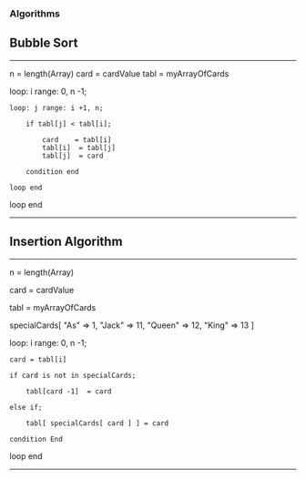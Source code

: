 ### Algorithms


## Bubble Sort

---

n = length(Array)
card = cardValue
tabl = myArrayOfCards

loop: i range: 0, n -1;

    loop: j range: i +1, n;

        if tabl[j] < tabl[i];

            card    = tabl[i]
            tabl[i]  = tabl[j]
            tabl[j]  = card
        
        condition end

    loop end
    
loop end


---


## Insertion Algorithm

---

n = length(Array)

card = cardValue

tabl = myArrayOfCards

specialCards[
    "As" => 1,
    "Jack" => 11,
    "Queen" => 12,
    "King" => 13
]

loop: i range: 0, n -1;

    card = tabl[i]

    if card is not in specialCards;

        tabl[card -1]  = card

    else if;

        tabl[ specialCards[ card ] ] = card

    condition End

loop end


---